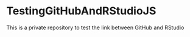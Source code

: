 # TestingGitHubAndRStudioJS
This is a private repository to test the link between GitHub and RStudio
